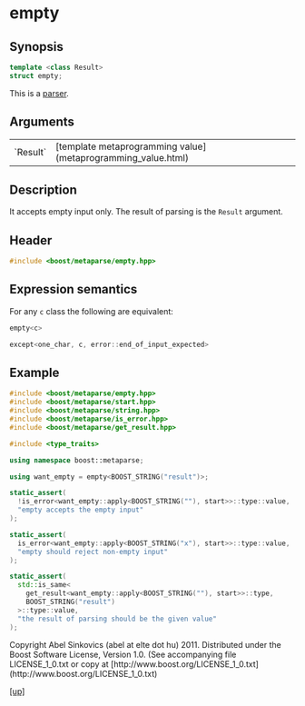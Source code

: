 # empty

## Synopsis

```cpp
template <class Result>
struct empty;
```

This is a [parser](parser.html).

## Arguments

<table cellpadding='0' cellspacing='0'>
  <tr>
    <td>`Result`</td>
    <td>[template metaprogramming value](metaprogramming_value.html)</td>
  </tr>
</table>

## Description

It accepts empty input only. The result of parsing is the `Result`
argument.

## Header

```cpp
#include <boost/metaparse/empty.hpp>
```

## Expression semantics

For any `c` class the following are equivalent:

```cpp
empty<c>

except<one_char, c, error::end_of_input_expected>
```

## Example

```cpp
#include <boost/metaparse/empty.hpp>
#include <boost/metaparse/start.hpp>
#include <boost/metaparse/string.hpp>
#include <boost/metaparse/is_error.hpp>
#include <boost/metaparse/get_result.hpp>

#include <type_traits>

using namespace boost::metaparse;

using want_empty = empty<BOOST_STRING("result")>;

static_assert(
  !is_error<want_empty::apply<BOOST_STRING(""), start>>::type::value,
  "empty accepts the empty input"
);

static_assert(
  is_error<want_empty::apply<BOOST_STRING("x"), start>>::type::value,
  "empty should reject non-empty input"
);

static_assert(
  std::is_same<
    get_result<want_empty::apply<BOOST_STRING(""), start>>::type,
    BOOST_STRING("result")
  >::type::value,
  "the result of parsing should be the given value"
);
```

<p class="copyright">
Copyright Abel Sinkovics (abel at elte dot hu) 2011.
Distributed under the Boost Software License, Version 1.0.
(See accompanying file LICENSE_1_0.txt or copy at
[http://www.boost.org/LICENSE_1_0.txt](http://www.boost.org/LICENSE_1_0.txt)
</p>

[[up]](reference.html)

